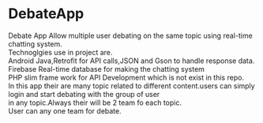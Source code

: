 # DebateApp
Debate App Allow multiple user debating on the same topic using real-time chatting system.<br>
Technoglgies use in project are.<br>
Android Java,Retrofit for API calls,JSON and Gson to handle response data.<br>
Firebase Real-time database for making the chatting system<br>
PHP slim frame work for API Development which is not exist in this repo.<br>
In this app their are many topic related to different content.users can simply login and start debating with the group of user <br>
in any topic.Always their will be 2 team fo each topic.<br>
User can any one team for debate.<br>

